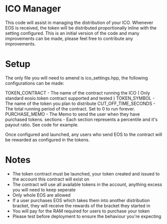 # ICO Manager

This code will assist in managing the distribution of your ICO. Whenever EOS is received, the token will be distributed proportionally
inline with the setting configured. This is an initial version of the code and many improvements can be made, please feel free to contribute
any improvements.

# Setup
The only file you will need to amend is ico_settings.hpp, the following configurations can be made:

TOKEN_CONTRACT - The name of the contract running the ICO ( Only standard eosio.token contract supported and tested )
TOKEN_SYMBOL - The name of the token you plan to distribute
CUT_OFF_TIME_SECONDS - The total running period of the contract. Set to 0 to run forever.
PURCHASE_MEMO - The Memo to send the user when they have purchased tokens.
sections - Each section represents a percentile and it's payout ratio. See code for example.

Once configured and launched, any users who send EOS to the contract will be rewarded as configured in the tokens.

# Notes
- The token contract must be launched, your token created and issued to the account this contract will exist on
- The contract will use all available tokens in the account, anything excess you will need to keep seperate
- Only whole EOS are allowed
- If a user purchases EOS which takes them into another distribution bracket, they will receive the rewards of the bracket they started in
- You will pay for the RAM required for users to purchase your token
- Please test before deployment to ensure the behaviour you're expecting
